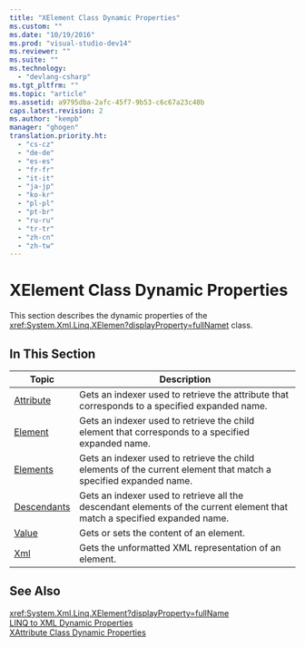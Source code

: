 ```yaml
---
title: "XElement Class Dynamic Properties"
ms.custom: ""
ms.date: "10/19/2016"
ms.prod: "visual-studio-dev14"
ms.reviewer: ""
ms.suite: ""
ms.technology: 
  - "devlang-csharp"
ms.tgt_pltfrm: ""
ms.topic: "article"
ms.assetid: a9795dba-2afc-45f7-9b53-c6c67a23c40b
caps.latest.revision: 2
ms.author: "kempb"
manager: "ghogen"
translation.priority.ht: 
  - "cs-cz"
  - "de-de"
  - "es-es"
  - "fr-fr"
  - "it-it"
  - "ja-jp"
  - "ko-kr"
  - "pl-pl"
  - "pt-br"
  - "ru-ru"
  - "tr-tr"
  - "zh-cn"
  - "zh-tw"
---
```

# XElement Class Dynamic Properties
This section describes the dynamic properties of the <xref:System.Xml.Linq.XElemen?displayProperty=fullName>[t](assetId:///t?qualifyHint=False&autoUpgrade=True) class.  
  
## In This Section  
  
|Topic|Description|  
|-----------|-----------------|  
|[Attribute](../designers/attribute--xelement-dynamic-property-.md)|Gets an indexer used to retrieve the attribute that corresponds to a specified expanded name.|  
|[Element](../designers/element--xelement-dynamic-property-.md)|Gets an indexer used to retrieve the child element that corresponds to a specified expanded name.|  
|[Elements](../designers/elements--xelement-dynamic-property-.md)|Gets an indexer used to retrieve the child elements of the current element that match a specified expanded name.|  
|[Descendants](../designers/descendants--xelement-dynamic-property-.md)|Gets an indexer used to retrieve all the descendant elements of the current element that match a specified expanded name.|  
|[Value](../designers/value--xelement-dynamic-property-.md)|Gets or sets the content of an element.|  
|[Xml](../designers/xml--xelement-dynamic-property-.md)|Gets the unformatted XML representation of an element.|  
  
## See Also  
 <xref:System.Xml.Linq.XElement?displayProperty=fullName>   
 [LINQ to XML Dynamic Properties](../designers/linq-to-xml-dynamic-properties.md)   
 [XAttribute Class Dynamic Properties](../designers/xattribute-class-dynamic-properties.md)
